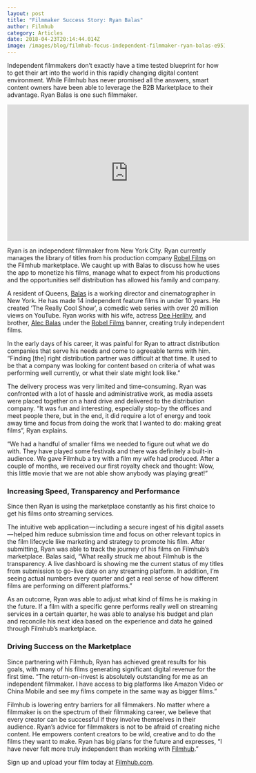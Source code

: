 ```yaml
---
layout: post
title: "Filmmaker Success Story: Ryan Balas"
author: Filmhub
category: Articles
date: 2018-04-23T20:14:44.014Z
image: /images/blog/filmhub-focus-independent-filmmaker-ryan-balas-e951420605c3.png
---
```

Independent filmmakers don’t exactly have a time tested blueprint for how to get their art into the world in this rapidly changing digital content environment. While Filmhub has never promised all the answers, smart content owners have been able to leverage the B2B Marketplace to their advantage. Ryan Balas is one such filmmaker.

<iframe width="560" height="315" src="https://www.youtube.com/embed/tZPUpAZS40o" title="YouTube video player" frameborder="0" allow="accelerometer; autoplay; clipboard-write; encrypted-media; gyroscope; picture-in-picture" allowfullscreen></iframe>

Ryan is an independent filmmaker from New York City. Ryan currently manages the library of titles from his production company [Robel Films](http://www.robelfilms.com/) on the Filmhub marketplace. We caught up with Balas to discuss how he uses the app to monetize his films, manage what to expect from his productions and the opportunities self distribution has allowed his family and company.

A resident of Queens, [Balas](http://www.imdb.com/name/nm3065825/?ref_=fn_al_nm_1) is a working director and cinematographer in New York. He has made 14 independent feature films in under 10 years. He created ‘The Really Cool Show’, a comedic web series with over 20 million views on YouTube. Ryan works with his wife, actress [Dee Herlihy](http://www.imdb.com/name/nm3235631/?ref_=fn_al_nm_1), and brother, [Alec Balas](http://www.imdb.com/name/nm6245874/?ref_=nv_sr_1) under the [Robel Films](http://www.robelfilms.com/) banner, creating truly independent films.

In the early days of his career, it was painful for Ryan to attract distribution companies that serve his needs and come to agreeable terms with him. “Finding \[the] right distribution partner was difficult at that time. It used to be that a company was looking for content based on criteria of what was performing well currently, or what their slate might look like.”

The delivery process was very limited and time-consuming. Ryan was confronted with a lot of hassle and administrative work, as media assets were placed together on a hard drive and delivered to the distribution company. “It was fun and interesting, especially stop-by the offices and meet people there, but in the end, it did require a lot of energy and took away time and focus from doing the work that I wanted to do: making great films”, Ryan explains.

“We had a handful of smaller films we needed to figure out what we do with. They have played some festivals and there was definitely a built-in audience. We gave Filmhub a try with a film my wife had produced. After a couple of months, we received our first royalty check and thought: Wow, this little movie that we are not able show anybody was playing great!”

### Increasing Speed, Transparency and Performance

Since then Ryan is using the marketplace constantly as his first choice to get his films onto streaming services.

The intuitive web application — including a secure ingest of his digital assets — helped him reduce submission time and focus on other relevant topics in the film lifecycle like marketing and strategy to promote his film. After submitting, Ryan was able to track the journey of his films on Filmhub’s marketplace. Balas said, “What really struck me about Filmhub is the transparency. A live dashboard is showing me the current status of my titles from submission to go-live date on any streaming platform. In addition, I’m seeing actual numbers every quarter and get a real sense of how different films are performing on different platforms.”

As an outcome, Ryan was able to adjust what kind of films he is making in the future. If a film with a specific genre performs really well on streaming services in a certain quarter, he was able to analyse his budget and plan and reconcile his next idea based on the experience and data he gained through Filmhub’s marketplace.

### Driving Success on the Marketplace

Since partnering with Filmhub, Ryan has achieved great results for his goals, with many of his films generating significant digital revenue for the first time. “The return-on-invest is absolutely outstanding for me as an independent filmmaker. I have access to big platforms like Amazon Video or China Mobile and see my films compete in the same way as bigger films.”

Filmhub is lowering entry barriers for all filmmakers. No matter where a filmmaker is on the spectrum of their filmmaking career, we believe that every creator can be successful if they involve themselves in their audience. Ryan’s advice for filmmakers is not to be afraid of creating niche content. He empowers content creators to be wild, creative and to do the films they want to make. Ryan has big plans for the future and expresses, “I have never felt more truly independent than working with [Filmhub](http://filmhub.com?utm_source=medium&utm_medium=blog&utm_campaign=customer_success_story_ryan_balas).”

Sign up and upload your film today at [Filmhub.com](http://www.filmhub.com).
